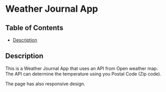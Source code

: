 # Weather Journal App

## Table of Contents

* [Description](#description)

## Description
This is a Weather Journal App that uses an API from Open weather map.
The API can determine the temperature using you Postal Code (Zip code).

The page has also responsive design.
